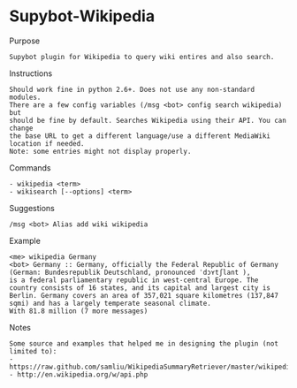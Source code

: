 Supybot-Wikipedia
=================

Purpose

    Supybot plugin for Wikipedia to query wiki entires and also search.

Instructions

    Should work fine in python 2.6+. Does not use any non-standard modules.
    There are a few config variables (/msg <bot> config search wikipedia) but
    should be fine by default. Searches Wikipedia using their API. You can change
    the base URL to get a different language/use a different MediaWiki location if needed.
    Note: some entries might not display properly.

Commands

    - wikipedia <term>
    - wikisearch [--options] <term>

Suggestions

    /msg <bot> Alias add wiki wikipedia

Example

    <me> wikipedia Germany
    <bot> Germany :: Germany, officially the Federal Republic of Germany (German: Bundesrepublik Deutschland, pronounced ˈdɔʏtʃlant ),
    is a federal parliamentary republic in west-central Europe. The country consists of 16 states, and its capital and largest city is
    Berlin. Germany covers an area of 357,021 square kilometres (137,847 sqmi) and has a largely temperate seasonal climate.
    With 81.8 million (7 more messages)

Notes

    Some source and examples that helped me in designing the plugin (not limited to):
    - https://raw.github.com/samliu/WikipediaSummaryRetriever/master/wikipedia.py
    - http://en.wikipedia.org/w/api.php
